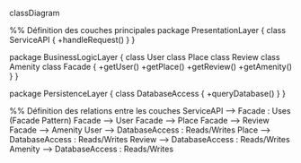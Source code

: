classDiagram

%% Définition des couches principales
package PresentationLayer {
    class ServiceAPI {
        +handleRequest()
    }
}

package BusinessLogicLayer {
    class User
    class Place
    class Review
    class Amenity
    class Facade {
        +getUser()
        +getPlace()
        +getReview()
        +getAmenity()
    }
}

package PersistenceLayer {
    class DatabaseAccess {
        +queryDatabase()
    }
}

%% Définition des relations entre les couches
ServiceAPI --> Facade : Uses (Facade Pattern)
Facade --> User
Facade --> Place
Facade --> Review
Facade --> Amenity
User --> DatabaseAccess : Reads/Writes
Place --> DatabaseAccess : Reads/Writes
Review --> DatabaseAccess : Reads/Writes
Amenity --> DatabaseAccess : Reads/Writes

